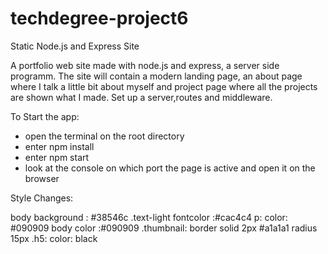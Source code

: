 # techdegree-project6
 Static Node.js and Express Site

A portfolio web site made with node.js and express, a server side programm. 
The site will contain a modern landing page, an about page where I talk a little bit about myself and project page where all the projects are shown what I made.
Set up a server,routes and middleware. 

To Start the app:
   + open the terminal on the root directory
   + enter npm install 
   + enter npm start 
   + look at the console on which port the page is active and open it on the browser


Style Changes:

body background : #38546c
.text-light fontcolor :#cac4c4
p: color: #090909
body color :#090909
.thumbnail: border solid 2px #a1a1a1
    radius 15px
.h5:
    color: black
